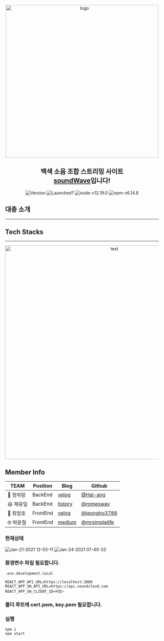 <p align="center">
<img alt="logo" src="https://user-images.githubusercontent.com/68503014/106308629-511dd400-62a4-11eb-9eaf-1ed1d62fa00b.png" width="500px"/>
</p>
<h2 align="center">백색 소음 조합 스트리밍 사이트<br><a href="">soundWave</a>입니다!</h2>


<p align="center">
<img alt="Version" src="https://img.shields.io/badge/version-1.0.0-blue.svg?cacheSeconds=2592000" />

<img alt="Launched?" src="https://img.shields.io/badge/Maintained%3F-not yet!-green.svg" />
<img alt="node-v12.19.0" src="https://img.shields.io/badge/node-v12.20.0-3f72af" />
<img alt="npm-v6.14.8" src="https://img.shields.io/badge/npm-v6.14.8-aa96da" />

## 대충 소개
-----


## Tech Stacks
-----

<p align="center">
  <img src="https://user-images.githubusercontent.com/68503014/106323719-33a83480-62bb-11eb-8692-76288a78f581.jpg" alt="text" width="700" />
</p>

## Member Info

| TEAM      | Position      | Blog                                      | Github                                           |
| --------- |--------- | ----------------------------------------- | ------------------------------------------------ |
| 🤗 정하랑 | BackEnd| [velog](https://deemmun.tistory.com/)        | [@Hal-ang](https://github.com/Hal-ang)           |
| :smiley: 채유일 | BackEnd| [tistory]() | [@romesway](https://github.com/romesway)           |
| :drooling_face: 최정호 | FrontEnd| [velog](https://velog.io/@jeongho3786)          | [@jeongho3786](https://github.com/jeongho3786) |
| :nerd_face: 박윤철 | FrontEnd|[medium](https://medium.com/a-record-than-a-memory)          | [@mrsimplelife](https://github.com/mrsimplelife) |

### 현재상태
![Jan-21-2021 12-53-11](https://user-images.githubusercontent.com/22779951/105278032-05a26080-5be8-11eb-8e3f-5db115153dbd.gif)
![Jan-24-2021 07-40-33](https://user-images.githubusercontent.com/22779951/105616083-8e531380-5e17-11eb-9a19-7aed82d1311b.gif)
### 환경변수 파일 필요합니다.

`.env.development.local`
```
REACT_APP_API_URL=https://localhost:3000
REACT_APP_SW_API_URL=https://api.soundcloud.com
REACT_APP_SW_CLIENT_ID=비밀~
```

### 폴더 루트에 cert.pem, key.pem 필요합니다.

### 실행
```
npm i
npm start
```

